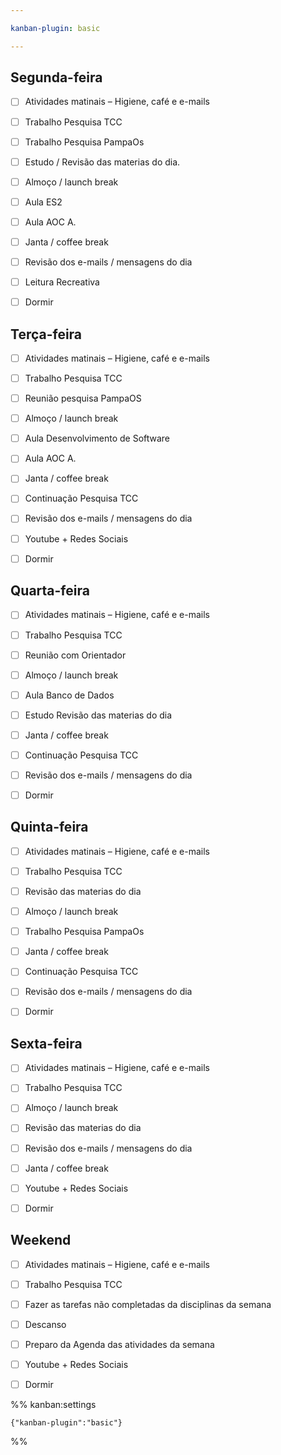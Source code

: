 ```yaml
---

kanban-plugin: basic

---
```


## Segunda-feira

- [ ] Atividades matinais – Higiene, café e e-mails
- [ ] Trabalho Pesquisa TCC
- [ ] Trabalho Pesquisa PampaOs
- [ ] Estudo / Revisão das materias do dia.
- [ ] Almoço / launch break
- [ ] Aula ES2
- [ ] Aula AOC A.
- [ ] Janta / coffee break
- [ ] Revisão dos e-mails / mensagens do dia
- [ ] Leitura Recreativa
- [ ] Dormir


## Terça-feira

- [ ] Atividades matinais – Higiene, café e e-mails
- [ ] Trabalho Pesquisa TCC
- [ ] Reunião pesquisa PampaOS
- [ ] Almoço / launch break
- [ ] Aula Desenvolvimento de Software
- [ ] Aula AOC A.
- [ ] Janta / coffee break
- [ ] Continuação Pesquisa TCC
- [ ] Revisão dos e-mails / mensagens do dia
- [ ] Youtube + Redes Sociais
- [ ] Dormir


## Quarta-feira

- [ ] Atividades matinais – Higiene, café e e-mails
- [ ] Trabalho Pesquisa TCC
- [ ] Reunião com Orientador
- [ ] Almoço / launch break
- [ ] Aula Banco de Dados
- [ ] Estudo Revisão das materias do dia
- [ ] Janta / coffee break
- [ ] Continuação Pesquisa TCC
- [ ] Revisão dos e-mails / mensagens do dia
- [ ] Dormir


## Quinta-feira

- [ ] Atividades matinais – Higiene, café e e-mails
- [ ] Trabalho Pesquisa TCC
- [ ] Revisão das materias do dia
- [ ] Almoço / launch break
- [ ] Trabalho Pesquisa PampaOs
- [ ] Janta / coffee break
- [ ] Continuação Pesquisa TCC
- [ ] Revisão dos e-mails / mensagens do dia
- [ ] Dormir


## Sexta-feira

- [ ] Atividades matinais – Higiene, café e e-mails
- [ ] Trabalho Pesquisa TCC
- [ ] Almoço / launch break
- [ ] Revisão das materias do dia
- [ ] Revisão dos e-mails / mensagens do dia
- [ ] Janta / coffee break
- [ ] Youtube + Redes Sociais
- [ ] Dormir


## Weekend

- [ ] Atividades matinais – Higiene, café e e-mails
- [ ] Trabalho Pesquisa TCC
- [ ] Fazer as tarefas não completadas da disciplinas da semana
- [ ] Descanso
- [ ] Preparo da Agenda das atividades da semana
- [ ] Youtube + Redes Sociais
- [ ] Dormir




%% kanban:settings
```
{"kanban-plugin":"basic"}
```
%%